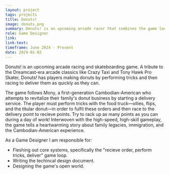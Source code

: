 ```yaml
---
layout: project
tags: projects
title: Donuts!
image: donuts.png
summary: Donuts! is an upcoming arcade racer that combines the game loop of Crazy Taxi with the trick system of Tony Hawk while telling a story about the Cambodian-American experience.
role: Game Designer
link:
link-text:
timeframe: June 2024 - Present
date: 2024-01-02
---
```

<div class = "textspace mt-8">
<p class = "">Donuts! is an upcoming arcade racing and skateboarding game. A tribute to the Dreamcast-era arcade classics like Crazy Taxi and Tony Hawk Pro Skater, Donuts! has players making donuts by performing tricks and then racing to deliver them as quickly as they can.</p>
<p>The game follows Mony, a first-generation Cambodian-American who attempts to revitalize their family's donut business by starting a delivery service. The player must perform tricks with the food truck—ollies, flips, and the titular donut—in order to fulfil these orders and then race to the delivery point to recieve points. Try to rack up as many points as you can during a day of work! Interwoven with the high-speed, high-skill gameplay, the game tells a heartwarming story about family legacies, immigration, and the Cambodian-American experience.</p>
</div>

<div class = "textspace-no-margin my-8">
<p>As a <span class = "highlight">Game Designer</span> I am responsible for:</p>
<ul class = "list-disc ml-4">
    <li>Fleshing out core systems, specifically the "recieve order, perform tricks, deliver" game loop.</li>
    <li>Writing the techincal design document.</li>
    <li>Designing the game's open world.</li>
</ul>
</div>